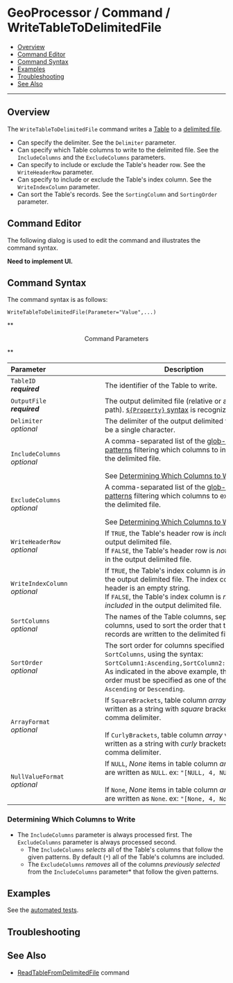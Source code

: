 # GeoProcessor / Command / WriteTableToDelimitedFile #

* [Overview](#overview)
* [Command Editor](#command-editor)
* [Command Syntax](#command-syntax)
* [Examples](#examples)
* [Troubleshooting](#troubleshooting)
* [See Also](#see-also)

-------------------------

## Overview ##

The `WriteTableToDelimitedFile` command writes a [Table](../../introduction#table) to a [delimited file](https://en.wikipedia.org/wiki/Delimiter-separated_values).

* Can specify the delimiter. See the `Delimiter` parameter. 
* Can specify which Table columns to write to the delimited file. See the `IncludeColumns` and the `ExcludeColumns` parameters.
* Can specify to include or exclude the Table's header row. See the `WriteHeaderRow` parameter. 
* Can specify to include or exclude the Table's index column. See the `WriteIndexColumn` parameter.
* Can sort the Table's records. See the `SortingColumn` and `SortingOrder` parameter. 


## Command Editor ##

The following dialog is used to edit the command and illustrates the command syntax.

**Need to implement UI.**

## Command Syntax ##

The command syntax is as follows:

```text
WriteTableToDelimitedFile(Parameter="Value",...)
```
**<p style="text-align: center;">
Command Parameters
</p>**

|**Parameter**&nbsp;&nbsp;&nbsp;&nbsp;&nbsp;&nbsp;&nbsp;&nbsp;&nbsp;&nbsp;&nbsp;&nbsp;&nbsp;&nbsp;&nbsp;&nbsp;&nbsp;&nbsp;&nbsp;&nbsp;&nbsp;&nbsp;&nbsp;&nbsp;&nbsp;&nbsp;&nbsp;&nbsp; | **Description** | **Default**&nbsp;&nbsp;&nbsp;&nbsp;&nbsp;&nbsp;&nbsp;&nbsp;&nbsp;&nbsp; |
| --------------|-----------------|----------------- |
|`TableID` <br>  **_required_**| The identifier of the Table to write.| None - must be specified. |
|`OutputFile` <br> **_required_**| The output delimited file (relative or absolute path). [`${Property}` syntax](../../introduction/#geoprocessor-properties-property) is recognized. | None - must be specified. |
|`Delimiter` <br> *optional*| The delimiter of the output delimited file. Must be a single character. |`,`|
|`IncludeColumns`<br> *optional*| A comma-separated list of the [glob-style patterns](https://en.wikipedia.org/wiki/Glob_(programming)) filtering which columns to include in the delimited file. <br><br> See [Determining Which Columns to Write](#determining-which-columns-to-write).| `*` <br><br> All columns are written. |  
|`ExcludeColumns`<br> *optional*| A comma-separated list of the [glob-style patterns](https://en.wikipedia.org/wiki/Glob_(programming)) filtering which columns to exclude in the delimited file. <br><br> See [Determining Which Columns to Write](#determining-which-columns-to-write).| No columns are excluded.|
|`WriteHeaderRow`<br> *optional*|If `TRUE`, the Table's header row is *included* in the output delimited file. <br> If `FALSE`, the Table's header row is *not included* in the output delimited file.|`TRUE`|
|`WriteIndexColumn`<br> *optional*|If `TRUE`, the Table's index column is *included* in the output delimited file. The index column header is an empty string.<br> If `FALSE`, the Table's index column is *not included* in the output delimited file.|`FALSE`|
|`SortColumns`<br> *optional*|The names of the Table columns, separated by columns, used to sort the order that the table records are written to the delimited file|The first Table column.|
|`SortOrder`<br> *optional*|The sort order for columns specified by `SortColumns`, using the syntax: `SortColumn1:Ascending,SortColumn2:Descending`. As indicated in the above example, the sort order must be specified as one of the following: `Ascending` or `Descending`.|`Ascending`|
|`ArrayFormat`<br> *optional*|If `SquareBrackets`, table column *array* values are written as a string with *square* brackets (`[]`) and comma delimiter.<br><br>If `CurlyBrackets`, table column *array* values are written as a string with *curly* brackets (`{}`) and comma delimiter.|`SquareBrackets`|
|`NullValueFormat` <br> *optional*|If `NULL`, *None* items in table column *array* values are written as `NULL`. ex: `"[NULL, 4, NULL]"`<br><br> If `None`, *None* items in table column *array* values are written as `None`. ex: `"[None, 4, None]"`|`NULL`|

### Determining Which Columns to Write

* The `IncludeColumns` parameter is always processed first. The `ExcludeColumns` parameter is always processed second. 
	* The `IncludeColumns` *selects* all of the Table's columns that follow the given patterns. By default (`*`) all of the Table's columns are included. 
	* The `ExcludeColumns` *removes* all of the columns *previously selected* from the `IncludeColumns` parameter* that follow the given patterns. 

## Examples ##

See the [automated tests](https://github.com/OpenWaterFoundation/owf-app-geoprocessor-python-test/tree/master/test/commands/WriteTableToDelimitedFile).

## Troubleshooting ##

## See Also ##

- [ReadTableFromDelimitedFile](../ReadTableFromDelimitedFile/ReadTableFromDelimitedFile.md) command
